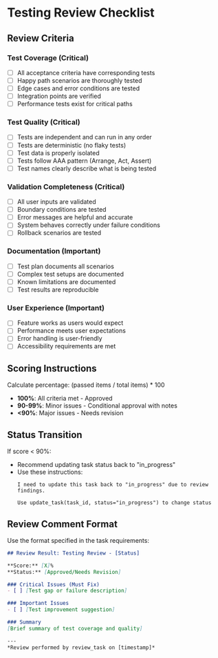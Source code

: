 # Testing Review Checklist

## Review Criteria

### Test Coverage (Critical)
- [ ] All acceptance criteria have corresponding tests
- [ ] Happy path scenarios are thoroughly tested
- [ ] Edge cases and error conditions are tested
- [ ] Integration points are verified
- [ ] Performance tests exist for critical paths

### Test Quality (Critical)
- [ ] Tests are independent and can run in any order
- [ ] Tests are deterministic (no flaky tests)
- [ ] Test data is properly isolated
- [ ] Tests follow AAA pattern (Arrange, Act, Assert)
- [ ] Test names clearly describe what is being tested

### Validation Completeness (Critical)
- [ ] All user inputs are validated
- [ ] Boundary conditions are tested
- [ ] Error messages are helpful and accurate
- [ ] System behaves correctly under failure conditions
- [ ] Rollback scenarios are tested

### Documentation (Important)
- [ ] Test plan documents all scenarios
- [ ] Complex test setups are documented
- [ ] Known limitations are documented
- [ ] Test results are reproducible

### User Experience (Important)
- [ ] Feature works as users would expect
- [ ] Performance meets user expectations
- [ ] Error handling is user-friendly
- [ ] Accessibility requirements are met

## Scoring Instructions

Calculate percentage: (passed items / total items) * 100

- **100%**: All criteria met - Approved
- **90-99%**: Minor issues - Conditional approval with notes
- **<90%**: Major issues - Needs revision

## Status Transition

If score < 90%:
- Recommend updating task status back to "in_progress"
- Use these instructions:
  ```
  I need to update this task back to "in_progress" due to review findings.
  
  Use update_task(task_id, status="in_progress") to change status
  ```

## Review Comment Format

Use the format specified in the task requirements:

```markdown
## Review Result: Testing Review - [Status]

**Score:** [X]%
**Status:** [Approved/Needs Revision]

### Critical Issues (Must Fix)
- [ ] [Test gap or failure description]

### Important Issues 
- [ ] [Test improvement suggestion]

### Summary
[Brief summary of test coverage and quality]

---
*Review performed by review_task on [timestamp]*
```